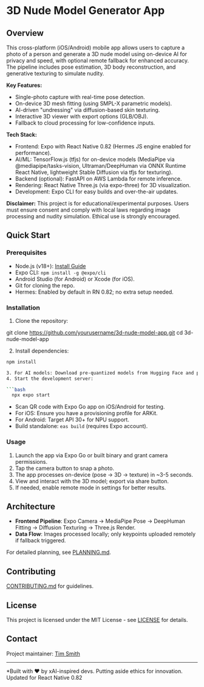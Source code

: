 # 3D Nude Model Generator App

## Overview

This cross-platform (iOS/Android) mobile app allows users to capture a photo of a person and generate a 3D nude model using on-device AI for privacy and speed, with optional remote fallback for enhanced accuracy. The pipeline includes pose estimation, 3D body reconstruction, and generative texturing to simulate nudity.

**Key Features:**

- Single-photo capture with real-time pose detection.
- On-device 3D mesh fitting (using SMPL-X parametric models).
- AI-driven "undressing" via diffusion-based skin texturing.
- Interactive 3D viewer with export options (GLB/OBJ).
- Fallback to cloud processing for low-confidence inputs.

**Tech Stack:**

- Frontend: Expo with React Native 0.82 (Hermes JS engine enabled for performance).
- AI/ML: TensorFlow.js (tfjs) for on-device models (MediaPipe via @mediapipe/tasks-vision, Ultraman/DeepHuman via ONNX Runtime React Native, lightweight Stable Diffusion via tfjs for texturing).
- Backend (optional): FastAPI on AWS Lambda for remote inference.
- Rendering: React Native Three.js (via expo-three) for 3D visualization.
- Development: Expo CLI for easy builds and over-the-air updates.

**Disclaimer:** This project is for educational/experimental purposes. Users must ensure consent and comply with local laws regarding image processing and nudity simulation. Ethical use is strongly encouraged.

## Quick Start

### Prerequisites

- Node.js (v18+): [Install Guide](https://nodejs.org/)
- Expo CLI: `npm install -g @expo/cli`
- Android Studio (for Android) or Xcode (for iOS).
- Git for cloning the repo.
- Hermes: Enabled by default in RN 0.82; no extra setup needed.

### Installation

1. Clone the repository:

git clone <https://github.com/yourusername/3d-nude-model-app.git>
cd 3d-nude-model-app

2. Install dependencies:

````bash
npm install

3. For AI models: Download pre-quantized models from Hugging Face and place in `assets/models/` (see `PLANNING.md` for details). Use `expo install` for Expo-compatible packages like `expo-camera`, `expo-gl`.
4. Start the development server:

```bash
  npx expo start
````

- Scan QR code with Expo Go app on iOS/Android for testing.
- For iOS: Ensure you have a provisioning profile for ARKit.
- For Android: Target API 30+ for NPU support.
- Build standalone: `eas build` (requires Expo account).

### Usage

1. Launch the app via Expo Go or built binary and grant camera permissions.
2. Tap the camera button to snap a photo.
3. The app processes on-device (pose → 3D → texture) in ~3-5 seconds.
4. View and interact with the 3D model; export via share button.
5. If needed, enable remote mode in settings for better results.

## Architecture

- **Frontend Pipeline**: Expo Camera → MediaPipe Pose → DeepHuman Fitting → Diffusion Texturing → Three.js Render.
- **Data Flow**: Images processed locally; only keypoints uploaded remotely if fallback triggered.

For detailed planning, see [PLANNING.md](PLANNING.md).

## Contributing

[CONTRIBUTING.md](CONTRIBUTING.md) for guidelines.

## License

This project is licensed under the MIT License - see [LICENSE](LICENSE) for details.

## Contact

Project maintainer: [Tim Smith](mailto:tim.smith.hdg@gmail.com)

---

\*Built with ❤️ by xAI-inspired devs. Putting aside ethics for innovation. Updated for React Native 0.82

